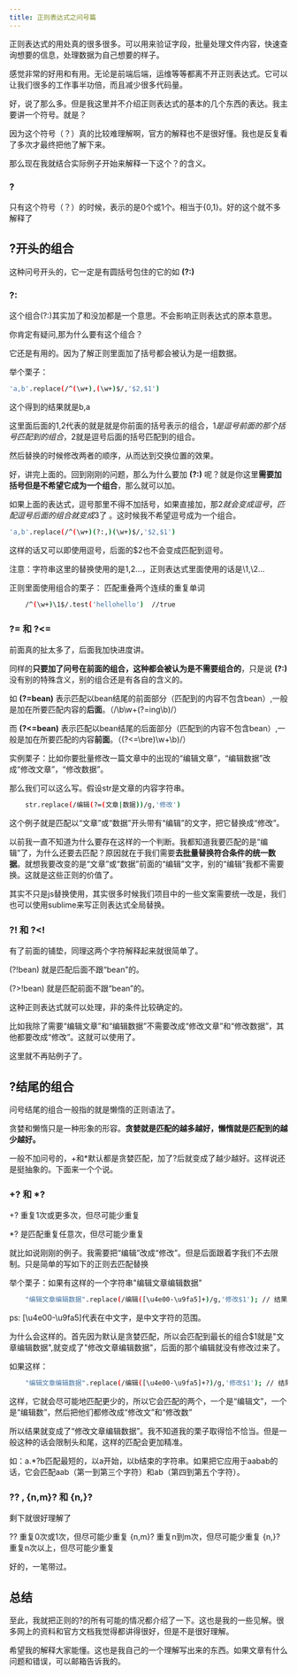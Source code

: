 ```yaml
---
title: 正则表达式之问号篇
---
```


正则表达式的用处真的很多很多。可以用来验证字段，批量处理文件内容，快速查询想要的信息，处理数据为自己想要的样子。

感觉非常的好用和有用。无论是前端后端，运维等等都离不开正则表达式。它可以让我们很多的工作事半功倍，而且减少很多代码量。

好，说了那么多。但是我这里并不介绍正则表达式的基本的几个东西的表达。我主要讲一个符号。就是？

因为这个符号（？）真的比较难理解啊，官方的解释也不是很好懂。我也是反复看了多次才最终把他了解下来。

那么现在我就结合实际例子开始来解释一下这个？的含义。

### ?

只有这个符号（？）的时候，表示的是0个或1个。相当于{0,1}。好的这个就不多解释了


## ?开头的组合

这种问号开头的，它一定是有圆括号包住的它的如 **(?:)**

<!-- More -->

### ?:

这个组合(?:)其实加了和没加都是一个意思。不会影响正则表达式的原本意思。

你肯定有疑问,那为什么要有这个组合？

它还是有用的。因为了解正则里面加了括号都会被认为是一组数据。

举个栗子：

```bash
'a,b'.replace(/^(\w+),(\w+)$/,'$2,$1')
```

这个得到的结果就是b,a

这里面后面的$1,$2代表的就是就是你前面的括号表示的组合，$1是逗号前面的那个括号匹配到的组合，$2就是逗号后面的括号匹配到的组合。


然后替换的时候修改两者的顺序，从而达到交换位置的效果。

好，讲完上面的。回到刚刚的问题，那么为什么要加 **(?:)** 呢？就是你这里**需要加括号但是不希望它成为一个组合**，那么就可以加。

如果上面的表达式，逗号那里不得不加括号，如果直接加，那$2就会变成逗号，匹配逗号后面的组合就变成$3了 。这时候我不希望逗号成为一个组合。


```bash
'a,b'.replace(/^(\w+)(?:,)(\w+)$/,'$2,$1')

```

这样的话又可以即使用逗号，后面的$2也不会变成匹配到逗号。


注意：字符串这里的替换使用的是$1,$2...，正则表达式里面使用的话是\1,\2...

正则里面使用组合的栗子：
匹配重叠两个连续的重复单词

```bash
    /^(\w+)\1$/.test('hellohello')  //true
```


### ?= 和 ?<=

前面真的扯太多了，后面我加快进度讲。

同样的**只要加了问号在前面的组合，这种都会被认为是不需要组合的**，只是说 **(?:)** 没有别的特殊含义，别的组合还是有各自的含义的。

如 **(?=bean)** 表示匹配以bean结尾的前面部分（匹配到的内容不包含bean）,一般是加在所要匹配内容的**后面**。（/\b\w+(?=ing\b)/）

而 **(?<=bean)** 表示匹配以bean结尾的后面部分（匹配到的内容不包含bean）,一般是加在所要匹配的内容**前面**。（(?<=\bre)\w+\b)/）

实例栗子：比如你要批量修改一篇文章中的出现的“编辑文章”，“编辑数据”改成“修改文章”，“修改数据”。

那么我们可以这么写。假设str是文章的内容字符串。

```bash
    str.replace(/编辑(?=(文章|数据))/g,'修改')
```

这个例子就是匹配以“文章”或“数据”开头带有“编辑”的文字，把它替换成“修改”。

以前我一直不知道为什么要存在这样的一个判断。我都知道我要匹配的是“编辑”了，为什么还要去匹配？原因就在于我们需要**去批量替换符合条件的统一数据**。就想我要改变的是“文章”或“数据”前面的“编辑”文字，别的“编辑”我都不需要换。这就是这些正则的价值了。

其实不只是js替换使用，其实很多时候我们项目中的一些文案需要统一改是，我们也可以使用sublime来写正则表达式全局替换。


### ?! 和 ?<\!

有了前面的铺垫，同理这两个字符解释起来就很简单了。

(?!bean) 就是匹配后面不跟“bean”的。

(?>!bean) 就是匹配前面不跟“bean”的。

这种正则表达式就可以处理，非的条件比较确定的。

比如我除了需要“编辑文章”和“编辑数据”不需要改成“修改文章”和“修改数据”，其他都要改成“修改”。这就可以使用了。

这里就不再贴例子了。

## ?结尾的组合

问号结尾的组合一般指的就是懒惰的正则语法了。

贪婪和懒惰只是一种形象的形容。**贪婪就是匹配的越多越好，懒惰就是匹配到的越少越好。**

一般不加问号的，+和\*默认都是贪婪匹配，加了?后就变成了越少越好。这样说还是挺抽象的。下面来一个个说。

### +? 和 *?

+? 重复1次或更多次，但尽可能少重复

*? 是匹配重复任意次，但尽可能少重复

就比如说刚刚的例子。我需要把“编辑”改成“修改”。但是后面跟着字我们不去限制。只是简单的写如下的正则去匹配替换

举个栗子：如果有这样的一个字符串"编辑文章编辑数据"

```bash
    "编辑文章编辑数据".replace(/编辑([\u4e00-\u9fa5]+)/g,'修改$1'); // 结果："修改文章编辑数据"
```

ps: [\u4e00-\u9fa5]代表在中文字，是中文字符的范围。

为什么会这样的。首先因为默认是贪婪匹配，所以会匹配到最长的组合$1就是"文章编辑数据",就变成了"修改文章编辑数据"，后面的那个编辑就没有修改过来了。

如果这样：

```bash
    "编辑文章编辑数据".replace(/编辑([\u4e00-\u9fa5]+?)/g,'修改$1'); // 结果："修改文章编辑数据"
```

这样，它就会尽可能地匹配更少的，所以它会匹配的两个，一个是“编辑文”，一个是“编辑数”，然后把他们都修改成“修改文”和“修改数”

所以结果就变成了“修改文章编辑数据”。我不知道我的栗子取得恰不恰当。但是一般这种的话会限制头和尾，这样的匹配会更加精准。

如：a.*?b匹配最短的，以a开始，以b结束的字符串。如果把它应用于aabab的话，它会匹配aab（第一到第三个字符）和ab（第四到第五个字符）。

### ?? , {n,m}? 和 {n,}?
 
 剩下就很好理解了

 ??     重复0次或1次，但尽可能少重复
{n,m}?  重复n到m次，但尽可能少重复
{n,}?   重复n次以上，但尽可能少重复

好的，一笔带过。

## 总结

至此，我就把正则的?的所有可能的情况都介绍了一下。这也是我的一些见解。很多网上的资料和官方文档我觉得都讲得很好，但是不是很好理解。

希望我的解释大家能懂。这也是我自己的一个理解写出来的东西。如果文章有什么问题和错误，可以邮箱告诉我的。

